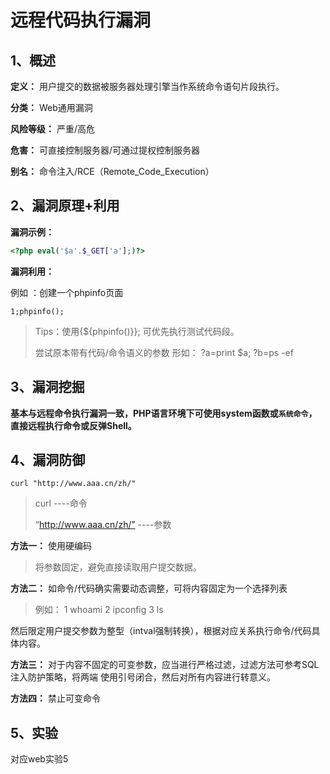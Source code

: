 # 远程代码执行漏洞

## 1、概述

**定义：** 用户提交的数据被服务器处理引擎当作系统命令语句片段执行。

**分类：** Web通用漏洞

**风险等级：** 严重/高危

**危害：** 可直接控制服务器/可通过提权控制服务器

**别名：** 命令注入/RCE（Remote_Code_Execution）

## 2、漏洞原理+利用

**漏洞示例：** 

```php
<?php eval('$a'.$_GET['a'];)?>
```

**漏洞利用：** 

例如 ：创建一个phpinfo页面

`1;phpinfo();`

> Tips：使用{${phpinfo()}}; 可优先执行测试代码段。
>
> 尝试原本带有代码/命令语义的参数
> 形如： ?a=print $a; ?b=ps -ef

## 3、漏洞挖掘

**基本与远程命令执行漏洞一致，PHP语言环境下可使用system函数或`系统命令`，直接远程执行命令或反弹Shell。**

## 4、漏洞防御

`curl "http://www.aaa.cn/zh/"`

> curl ----命令
>
> “http://www.aaa.cn/zh/” ----参数

**方法一：** 使用硬编码

> 将参数固定，避免直接读取用户提交数据。

**方法二：** 如命令/代码确实需要动态调整，可将内容固定为一个选择列表

> 例如： 1 whoami  2 ipconfig  3 ls 

然后限定用户提交参数为整型（intval强制转换），根据对应关系执行命令/代码具体内容。

**方法三：** 对于内容不固定的可变参数，应当进行严格过滤，过滤方法可参考SQL注入防护策略，将两端
使用引号闭合，然后对所有内容进行转意义。

**方法四：** 禁止可变命令

## 5、实验

对应web实验5